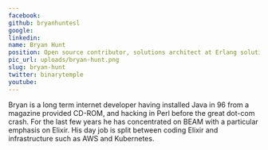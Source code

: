 ```yaml
---
facebook: 
github: bryanhuntesl
google: 
linkedin: 
name: Bryan Hunt
position: Open source contributor, solutions architect at Erlang solutions
pic_url: uploads/bryan-hunt.png
slug: bryan-hunt
twitter: binarytemple
youtube: 
---
```

Bryan is a long term internet developer having installed Java in 96 from a magazine provided CD-ROM, and hacking in Perl before the great dot-com crash. For the last few years he has concentrated on BEAM with a particular emphasis on Elixir. His day job is split between coding Elixir and infrastructure such as AWS and Kubernetes.
